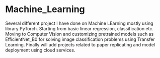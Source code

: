 # Machine_Learning
Several different project I have done on Machine LEarning mostly using library PyTorch. Starting from basic linear regression, classification etc. Moving to Computer Vision and customizing pretrained models such as EfficientNet_B0 for solving image classification problems using Transfer Learning. Finally will add projects related to paper replicating and model deployment using cloud services.
